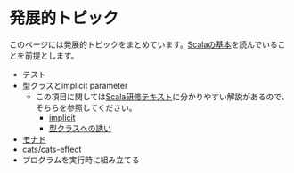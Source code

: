 # 発展的トピック

このページには発展的トピックをまとめています。[Scalaの基本](../scala-basics.md)を読んでいることを前提とします。

 - テスト
 - 型クラスとimplicit parameter
   - この項目に関しては[Scala研修テキスト](https://scala-text.github.io/scala_text/)に分かりやすい解説があるので、そちらを参照してください。
     - [implicit](https://scala-text.github.io/scala_text/implicit.html)
     - [型クラスへの誘い](https://scala-text.github.io/scala_text/introduction-to-typeclass.html)
 - [モナド](./monad.md)
 - cats/cats-effect
 - プログラムを実行時に組み立てる
